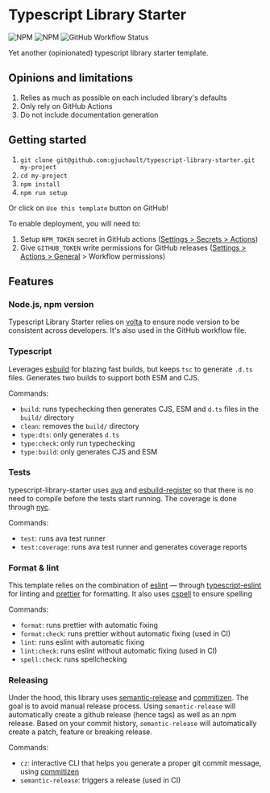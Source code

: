 # Typescript Library Starter

![NPM](https://img.shields.io/npm/l/@gjuchault/typescript-library-starter)
![NPM](https://img.shields.io/npm/v/@gjuchault/typescript-library-starter)
![GitHub Workflow Status](https://github.com/jcassidyav/generate-metadata-filter/actions/workflows/typescript-library-starter.yml/badge.svg?branch=main)

Yet another (opinionated) typescript library starter template.

## Opinions and limitations

1. Relies as much as possible on each included library's defaults
2. Only rely on GitHub Actions
3. Do not include documentation generation

## Getting started

1. `git clone git@github.com:gjuchault/typescript-library-starter.git my-project`
2. `cd my-project`
3. `npm install`
4. `npm run setup`

Or click on `Use this template` button on GitHub!

To enable deployment, you will need to:

1. Setup `NPM_TOKEN` secret in GitHub actions ([Settings > Secrets > Actions](https://github.com/gjuchault/typescript-service-starter/settings/secrets/actions))
2. Give `GITHUB_TOKEN` write permissions for GitHub releases ([Settings > Actions > General](https://github.com/gjuchault/typescript-service-starter/settings/actions) > Workflow permissions)

## Features

### Node.js, npm version

Typescript Library Starter relies on [volta](https://volta.sh/) to ensure node version to be consistent across developers. It's also used in the GitHub workflow file.

### Typescript

Leverages [esbuild](https://github.com/evanw/esbuild) for blazing fast builds, but keeps `tsc` to generate `.d.ts` files.
Generates two builds to support both ESM and CJS.

Commands:

- `build`: runs typechecking then generates CJS, ESM and `d.ts` files in the `build/` directory
- `clean`: removes the `build/` directory
- `type:dts`: only generates `d.ts`
- `type:check`: only run typechecking
- `type:build`: only generates CJS and ESM

### Tests

typescript-library-starter uses [ava](https://github.com/avajs/ava) and [esbuild-register](https://github.com/egoist/esbuild-register) so that there is no need to compile before the tests start running. The coverage is done through [nyc](https://github.com/istanbuljs/nyc).

Commands:

- `test`: runs ava test runner
- `test:coverage`: runs ava test runner and generates coverage reports

### Format & lint

This template relies on the combination of [eslint](https://github.com/eslint/eslint) — through [typescript-eslint](https://github.com/typescript-eslint/typescript-eslint) for linting and [prettier](https://github.com/prettier/prettier) for formatting.
It also uses [cspell](https://github.com/streetsidesoftware/cspell) to ensure spelling

Commands:

- `format`: runs prettier with automatic fixing
- `format:check`: runs prettier without automatic fixing (used in CI)
- `lint`: runs eslint with automatic fixing
- `lint:check`: runs eslint without automatic fixing (used in CI)
- `spell:check`: runs spellchecking

### Releasing

Under the hood, this library uses [semantic-release](https://github.com/semantic-release/semantic-release) and [commitizen](https://github.com/commitizen/cz-cli).
The goal is to avoid manual release process. Using `semantic-release` will automatically create a github release (hence tags) as well as an npm release.
Based on your commit history, `semantic-release` will automatically create a patch, feature or breaking release.

Commands:

- `cz`: interactive CLI that helps you generate a proper git commit message, using [commitizen](https://github.com/commitizen/cz-cli)
- `semantic-release`: triggers a release (used in CI)
